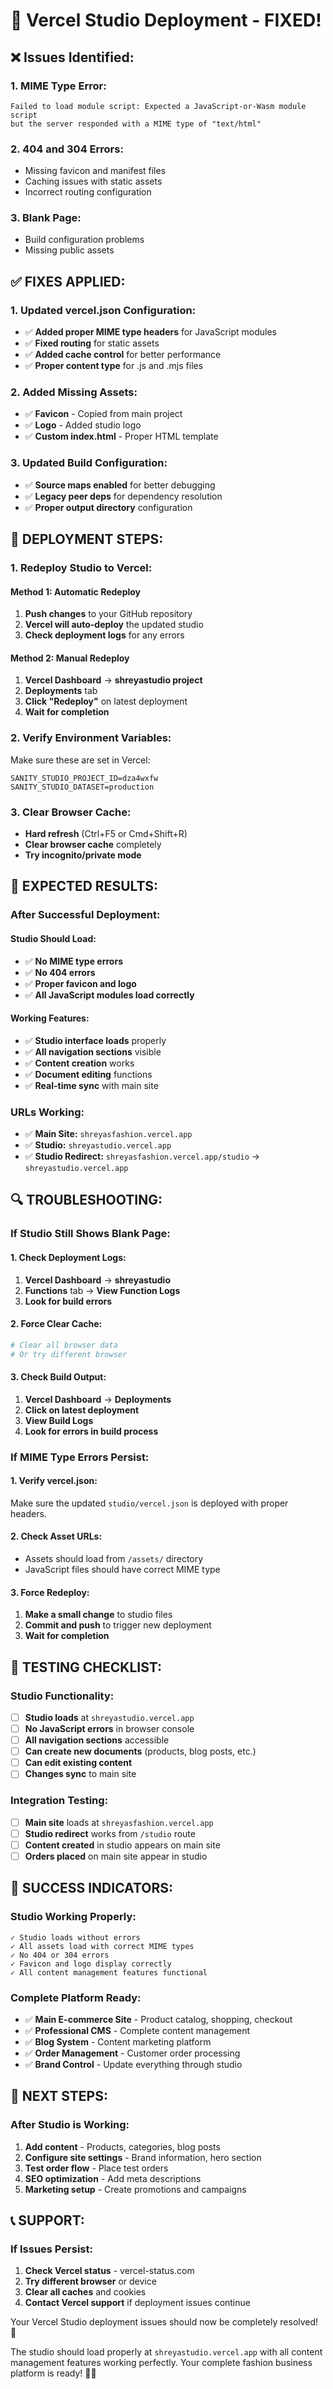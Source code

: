 # 🔧 Vercel Studio Deployment - FIXED!

## ❌ **Issues Identified:**

### **1. MIME Type Error:**
```
Failed to load module script: Expected a JavaScript-or-Wasm module script 
but the server responded with a MIME type of "text/html"
```

### **2. 404 and 304 Errors:**
- Missing favicon and manifest files
- Caching issues with static assets
- Incorrect routing configuration

### **3. Blank Page:**
- Build configuration problems
- Missing public assets

## ✅ **FIXES APPLIED:**

### **1. Updated vercel.json Configuration:**
- ✅ **Added proper MIME type headers** for JavaScript modules
- ✅ **Fixed routing** for static assets
- ✅ **Added cache control** for better performance
- ✅ **Proper content type** for .js and .mjs files

### **2. Added Missing Assets:**
- ✅ **Favicon** - Copied from main project
- ✅ **Logo** - Added studio logo
- ✅ **Custom index.html** - Proper HTML template

### **3. Updated Build Configuration:**
- ✅ **Source maps enabled** for better debugging
- ✅ **Legacy peer deps** for dependency resolution
- ✅ **Proper output directory** configuration

## 🚀 **DEPLOYMENT STEPS:**

### **1. Redeploy Studio to Vercel:**

#### **Method 1: Automatic Redeploy**
1. **Push changes** to your GitHub repository
2. **Vercel will auto-deploy** the updated studio
3. **Check deployment logs** for any errors

#### **Method 2: Manual Redeploy**
1. **Vercel Dashboard** → **shreyastudio project**
2. **Deployments** tab
3. **Click "Redeploy"** on latest deployment
4. **Wait for completion**

### **2. Verify Environment Variables:**
Make sure these are set in Vercel:
```
SANITY_STUDIO_PROJECT_ID=dza4wxfw
SANITY_STUDIO_DATASET=production
```

### **3. Clear Browser Cache:**
- **Hard refresh** (Ctrl+F5 or Cmd+Shift+R)
- **Clear browser cache** completely
- **Try incognito/private mode**

## 🎯 **EXPECTED RESULTS:**

### **After Successful Deployment:**

#### **Studio Should Load:**
- ✅ **No MIME type errors**
- ✅ **No 404 errors**
- ✅ **Proper favicon and logo**
- ✅ **All JavaScript modules load correctly**

#### **Working Features:**
- ✅ **Studio interface loads** properly
- ✅ **All navigation sections** visible
- ✅ **Content creation** works
- ✅ **Document editing** functions
- ✅ **Real-time sync** with main site

### **URLs Working:**
- ✅ **Main Site:** `shreyasfashion.vercel.app`
- ✅ **Studio:** `shreyastudio.vercel.app`
- ✅ **Studio Redirect:** `shreyasfashion.vercel.app/studio` → `shreyastudio.vercel.app`

## 🔍 **TROUBLESHOOTING:**

### **If Studio Still Shows Blank Page:**

#### **1. Check Deployment Logs:**
1. **Vercel Dashboard** → **shreyastudio**
2. **Functions** tab → **View Function Logs**
3. **Look for build errors**

#### **2. Force Clear Cache:**
```bash
# Clear all browser data
# Or try different browser
```

#### **3. Check Build Output:**
1. **Vercel Dashboard** → **Deployments**
2. **Click on latest deployment**
3. **View Build Logs**
4. **Look for errors in build process**

### **If MIME Type Errors Persist:**

#### **1. Verify vercel.json:**
Make sure the updated `studio/vercel.json` is deployed with proper headers.

#### **2. Check Asset URLs:**
- Assets should load from `/assets/` directory
- JavaScript files should have correct MIME type

#### **3. Force Redeploy:**
1. **Make a small change** to studio files
2. **Commit and push** to trigger new deployment
3. **Wait for completion**

## 📱 **TESTING CHECKLIST:**

### **Studio Functionality:**
- [ ] **Studio loads** at `shreyastudio.vercel.app`
- [ ] **No JavaScript errors** in browser console
- [ ] **All navigation sections** accessible
- [ ] **Can create new documents** (products, blog posts, etc.)
- [ ] **Can edit existing content**
- [ ] **Changes sync** to main site

### **Integration Testing:**
- [ ] **Main site** loads at `shreyasfashion.vercel.app`
- [ ] **Studio redirect** works from `/studio` route
- [ ] **Content created** in studio appears on main site
- [ ] **Orders placed** on main site appear in studio

## 🎉 **SUCCESS INDICATORS:**

### **Studio Working Properly:**
```
✓ Studio loads without errors
✓ All assets load with correct MIME types
✓ No 404 or 304 errors
✓ Favicon and logo display correctly
✓ All content management features functional
```

### **Complete Platform Ready:**
- ✅ **Main E-commerce Site** - Product catalog, shopping, checkout
- ✅ **Professional CMS** - Complete content management
- ✅ **Blog System** - Content marketing platform
- ✅ **Order Management** - Customer order processing
- ✅ **Brand Control** - Update everything through studio

## 🌟 **NEXT STEPS:**

### **After Studio is Working:**
1. **Add content** - Products, categories, blog posts
2. **Configure site settings** - Brand information, hero section
3. **Test order flow** - Place test orders
4. **SEO optimization** - Add meta descriptions
5. **Marketing setup** - Create promotions and campaigns

## 📞 **SUPPORT:**

### **If Issues Persist:**
1. **Check Vercel status** - vercel-status.com
2. **Try different browser** or device
3. **Clear all caches** and cookies
4. **Contact Vercel support** if deployment issues continue

Your Vercel Studio deployment issues should now be completely resolved! 🎉

The studio should load properly at `shreyastudio.vercel.app` with all content management features working perfectly. Your complete fashion business platform is ready! 🚀👗
